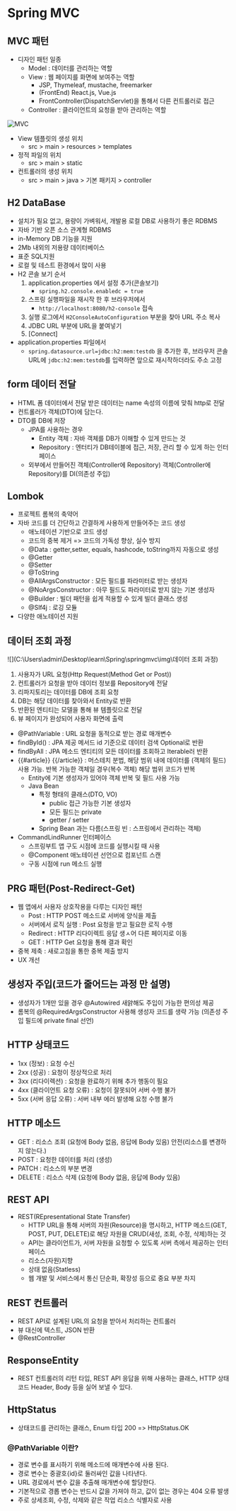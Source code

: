 # Spring MVC
## MVC 패턴
- 디자인 패턴 일종
  - Model : 데이터를 관리하는 역할
  - View : 웹 페이지를 화면에 보여주는 역할
    - JSP, Thymeleaf, mustache, freemarker
    - (FrontEnd) React.js, Vue.js
    - FrontController(DispatchServlet)을 통해서 다른 컨트롤러로 접근
  - Controller : 클라이언트의 요청을 받아 관리하는 역할
  
![MVC](https://upload.wikimedia.org/wikipedia/commons/thumb/a/a0/MVC-Process.svg/800px-MVC-Process.svg.png)
  - View 템플릿의 생성 위치
    - src > main > resources > templates
  - 정적 파일의 위치
    - src > main > static
  - 컨트롤러의 생성 위치
    - src > main > java > 기본 패키지 > controller

## H2 DataBase
- 설치가 필요 없고, 용량이 가벼워서, 개발용 로컬 DB로 사용하기 좋은 RDBMS
- 자바 기반 오픈 소스 관계형 RDBMS
- in-Memory DB 기능을 지원
- 2Mb 내외의 저용량 데이터베이스
- 표준 SQL지원
- 로컬 및 테스트 환경에서 많이 사용
- H2 콘솔 보기 순서
  1. application.properties 에서 설정 추가(콘솔보기)
     - `spring.h2.console.enabledc = true`
  2. 스프링 실행파일을 재시작 한 후 브라우저에서 
     - `http://localhost:8080/h2-console` 접속 
  3. 실행 로그에서 `H2ConsoleAutoConfiguration` 부분을 찾아 URL 주소 복사
  4. JDBC URL 부분에 URL을 붙여넣기
  5. [Connect]
- application.properties 파일에서
    - `spring.datasource.url=jdbc:h2:mem:testdb`
  을 추가한 후, 브라우저 콘솔 URL에 `jdbc:h2:mem:testdb`를 입력하면 앞으로 재시작하더라도 주소 고정
## form 데이터 전달
- HTML 폼 데이터에서 전달 받은 데이터는 name 속성의 이름에 맞춰 http로 전달
- 컨트롤러가 객체(DTO)에 담는다.
- DTO를 DB에 저장
  - JPA를 사용하는 경우
    - Entity 객체 : 자바 객체를 DB가 이해할 수 있게 만드는 것
    - Repository : 엔터티가 DB테이블에 접근, 저장, 관리 할 수 있게 하는 인터페이스
  - 외부에서 만들어진 객체(Controller에 Repository) 객체(Controller에 Repository)를 DI(의존성 주입)


## Lombok
- 프로젝트 롬복의 축약어
- 자바 코드를 더 간단하고 간결하게 사용하게 만들어주는 코드 생성
  - 애노테이션 기반으로 코드 생성
  - 코드의 중복 제거 => 코드의 가독성 향상, 실수 방지
  - @Data : getter,setter, equals, hashcode, toString까지 자동으로 생성
  - @Getter
  - @Setter
  - @ToString
  - @AllArgsConstructor : 모든 필드를 파라미터로 받는 생성자
  - @NoArgsConstructor : 아무 필드도 파라미터로 받지 않는 기본 생성자
  - @Builder : 빌더 패턴을 쉽게 적용할 수 있게 빌더 클래스 생성
  - @Slf4j : 로깅 모듈
- 다양한 애노테이션 지원

## 데이터 조회 과정
![](C:\Users\admin\Desktop\learn\Spring\springmvc\img\데이터 조회 과정)
1. 사용자가 URL 요청(Http Request(Method Get or Post))
2. 컨트롤러가 요청을 받아 데이터 정보를 Repository에 전달
3. 리파지토리는 데이터를 DB에 조회 요청
4. DB는 해당 데이터를 찾아와서 Entity로 반환
5. 반환된 엔티티는 모델을 통해 뷰 템플릿으로 전달
6. 뷰 페이지가 완성되어 사용자 화면에 출력
 - @PathVariable : URL 요청을 동적으로 받는 경로 매개변수
 - findById() : JPA 제공 메서드 id 기준으로 데이터 검색 Optional로 반환
 - findByAll : JPA 메소드 엔티티의 모든 데이터를 조회하고 Iterable러 반환
 - {{#article}} {{/article}} : 머스테치 분법, 해당 범위 내에 데이터를 (객체의 필드)사용 가능.
반복 가능한 객체일 경우(복수 객체) 해당 범위 코드가 반복
   - Entity에 기본 생성자가 있어야 객체 반복 및 필드 사용 가능
   - Java Bean
     - 특정 형태의 클래스(DTO, VO)
       - public 접근 가능한 기본 생성자
       - 모든 필드는 private
       - getter / setter
     - Spring Bean 과는 다름(스프링 빈 : 스프링에서 관리하는 객체)
- CommandLindRunner 인터페이스
  - 스프링부트 앱 구도 시점에 코드를 실행시킬 때 사용
  - @Component 애노테이션 선언으로 컴포넌트 스캔
  - 구동 시점에 run 메소드 실행

## PRG 패턴(Post-Redirect-Get)
- 웹 앱에서 사용자 상호작용을 다루는 디자인 패턴
  - Post : HTTP POST 메소드로 서버에 양식을 제출 
  - 서버에서 로직 실행 : Post 요청을 받고 필요한 로직 수행
  - Redirect : HTTP 리다이렉트 응답 생ㅅ어 다른 페이지로 이동
  - GET : HTTP Get 요청을 통해 결과 확인
- 중복 제축 : 새로고침을 통한 중복 제출 방지
- UX 개선

## 생성자 주입(코드가 줄어드는 과정 만 설명)
- 생성자가 1개만 있을 경우 @Autowired 새얅해도 주입이 가능한 편의성 제공
- 롬복의 @RequiredArgsConstructor 사용해 생성자 코드를 생략 가능
  (의존성 주입 필드에 private final 선언)

## HTTP 상태코드
- 1xx (정보) : 요청 수신
- 2xx (성공) : 요청이 정상적으로 처리
- 3xx (리다이렉션) : 요청을 완료하기 위해 추가 행동이 필요
- 4xx (클라이언트 요청 오류) : 요청이 잘못되어 서버 수행 불가
- 5xx (서버 응답 오류) : 서버 내부 에러 발생해 요청 수행 불가

## HTTP 메소드
- GET : 리소스 조회  (요청에 Body 없음, 응답에 Body 있음) 안전(리소스를 변경하지 않는다.)
- POST : 요청한 데이터를 처리 (생성)
- PATCH : 리소스의 부분 변경
- DELETE : 리소스 삭제 (요청에 Body 없음, 응답에 Body 있음)

## REST API 
- REST(REpresentational State Transfer)
  - HTTP URL을 통해 서버의 자원(Resource)을 명시하고, HTTP 메소드(GET, POST, PUT, DELETE)로 해당 자원을 CRUD(새성, 조회, 수정, 삭제)하는 것
  - API는 클라이언트가, 서버 자원을 요청할 수 있도록 서버 측에서 제공하는 인터페이스
  - 리소스(자원)지향
  - 상태 없음(Statless)
  - 웹 개발 및 서비스에서 통신 단순화, 확장성 등으로 중요 부분 차지

## REST 컨트롤러
- REST API로 설계된 URL의 요청을 받아서 처리하는 컨트롤러
- 뷰 대신에 텍스트, JSON 반환
- @RestController

## ResponseEntity
- REST 컨트롤러의 리턴 타입, REST API 응답을 위해 사용하는 클래스, HTTP 상태코드
Header, Body 등을 실어 보낼 수 있다.
## HttpStatus
- 상태코드를 관리하는 클래스, Enum 타입 200 => HttpStatus.OK

### @PathVariable 이란?
- 경로 변수를 표시하기 위해 메소드에 매개변수에 사용 된다.
- 경로 변수는 중괄호{id}로 둘러싸인 값을 나타낸다.
- URL 경로에서 변수 값을 추출해 매개변수에 할당한다.
- 기본적으로 경롭 변수는 반드시 값을 가져야 하고, 값이 없는 경우는 404 오류 발생
- 주로 상세조회, 수정, 삭제와 같은 작업 리소스 식별자로 사용